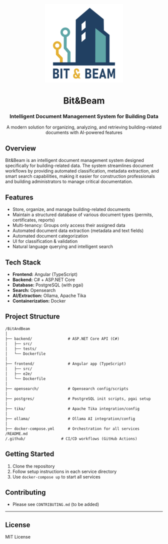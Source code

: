 <div align="center">
  <img src="team-logo.png" alt="Bit&Beam Logo" width="250">

  # Bit&Beam
  ### Intelligent Document Management System for Building Data

  <p align="center">
    A modern solution for organizing, analyzing, and retrieving building-related documents with AI-powered features
  </p>
</div>

## Overview

Bit&Beam is an intelligent document management system designed specifically for building-related data. The system streamlines document workflows by providing automated classification, metadata extraction, and smart search capabilities, making it easier for construction professionals and building administrators to manage critical documentation.

## Features
- Store, organize, and manage building-related documents
- Maintain a structured database of various document types (permits, certificates, reports)
- Multi-tenancy: Groups only access their assigned data
- Automated document data extraction (metadata and text fields)
- Automated document categorization
- UI for classification & validation 
- Natural language querying and intelligent search

## Tech Stack
- **Frontend:** Angular (TypeScript)
- **Backend:** C# + ASP.NET Core
- **Database:** PostgreSQL (with pgai)
- **Search:** Opensearch
- **AI/Extraction:** Ollama, Apache Tika
- **Containerization:** Docker

## Project Structure
```
/BitAndBeam
│
├── backend/                # ASP.NET Core API (C#)
│   ├── src/
│   ├── tests/
│   └── Dockerfile
│
├── frontend/               # Angular app (TypeScript)
│   ├── src/
│   ├── e2e/
│   └── Dockerfile
│
├── opensearch/             # Opensearch config/scripts
│
├── postgres/               # PostgreSQL init scripts, pgai setup
│
├── tika/                   # Apache Tika integration/config
│
├── ollama/                 # Ollama AI integration/config
│
├── docker-compose.yml      # Orchestration for all services
/README.md
/.github/                # CI/CD workflows (GitHub Actions)
```

## Getting Started
1. Clone the repository
2. Follow setup instructions in each service directory
3. Use `docker-compose up` to start all services

## Contributing
- Please see `CONTRIBUTING.md` (to be added)

---

## License
MIT License